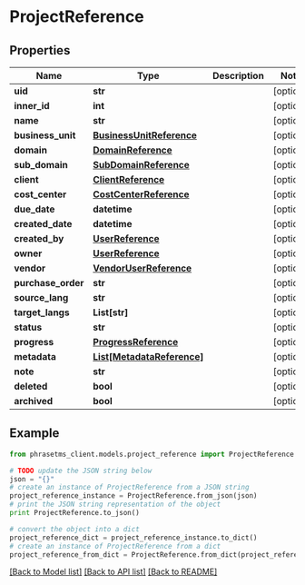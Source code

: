 # ProjectReference

## Properties

| Name               | Type                                                  | Description | Notes      |
| ------------------ | ----------------------------------------------------- | ----------- | ---------- |
| **uid**            | **str**                                               |             | [optional] |
| **inner_id**       | **int**                                               |             | [optional] |
| **name**           | **str**                                               |             | [optional] |
| **business_unit**  | [**BusinessUnitReference**](BusinessUnitReference.md) |             | [optional] |
| **domain**         | [**DomainReference**](DomainReference.md)             |             | [optional] |
| **sub_domain**     | [**SubDomainReference**](SubDomainReference.md)       |             | [optional] |
| **client**         | [**ClientReference**](ClientReference.md)             |             | [optional] |
| **cost_center**    | [**CostCenterReference**](CostCenterReference.md)     |             | [optional] |
| **due_date**       | **datetime**                                          |             | [optional] |
| **created_date**   | **datetime**                                          |             | [optional] |
| **created_by**     | [**UserReference**](UserReference.md)                 |             | [optional] |
| **owner**          | [**UserReference**](UserReference.md)                 |             | [optional] |
| **vendor**         | [**VendorUserReference**](VendorUserReference.md)     |             | [optional] |
| **purchase_order** | **str**                                               |             | [optional] |
| **source_lang**    | **str**                                               |             | [optional] |
| **target_langs**   | **List[str]**                                         |             | [optional] |
| **status**         | **str**                                               |             | [optional] |
| **progress**       | [**ProgressReference**](ProgressReference.md)         |             | [optional] |
| **metadata**       | [**List[MetadataReference]**](MetadataReference.md)   |             | [optional] |
| **note**           | **str**                                               |             | [optional] |
| **deleted**        | **bool**                                              |             | [optional] |
| **archived**       | **bool**                                              |             | [optional] |

## Example

```python
from phrasetms_client.models.project_reference import ProjectReference

# TODO update the JSON string below
json = "{}"
# create an instance of ProjectReference from a JSON string
project_reference_instance = ProjectReference.from_json(json)
# print the JSON string representation of the object
print ProjectReference.to_json()

# convert the object into a dict
project_reference_dict = project_reference_instance.to_dict()
# create an instance of ProjectReference from a dict
project_reference_from_dict = ProjectReference.from_dict(project_reference_dict)
```

[[Back to Model list]](../README.md#documentation-for-models) [[Back to API list]](../README.md#documentation-for-api-endpoints) [[Back to README]](../README.md)
